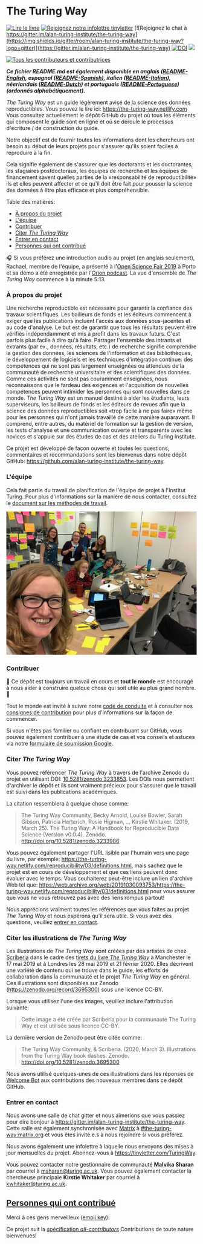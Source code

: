 # The Turing Way

[![Lire le livre](https://img.shields.io/badge/lire-le%20livre-blue.svg)](https://the-turing-way.netlify.com)
[![Rejoignez notre infolettre tinyletter](https://img.shields.io/badge/recevoir-notre%20infolettre%20%E2%9D%A4%EF%B8%8F-blueviolet.svg)](https://tinyletter.com/TuringWay)
[![Rejoignez le chat à https://gitter.im/alan-turing-institute/the-turing-way](https://img.shields.io/gitter/room/alan-turing-institute/the-turing-way?logo=gitter)](https://gitter.im/alan-turing-institute/the-turing-way)
[![DOI](https://zenodo.org/badge/DOI/10.5281/zenodo.3233853.svg)](https://doi.org/10.5281/zenodo.3233853)
[![](https://img.shields.io/static/v1?label=TuringWay&message=Je%20veux%20contribuer!&color=yellow&logo=data%3Aimage%2Fpng%3Bbase64%2CiVBORw0KGgoAAAANSUhEUgAAABAAAAAQCAYAAAAf8%2F9hAAACYklEQVQ4jXXTy09TQRTH8f5VPhI1xoVxYURNAFcmRleaGDdGXQlKAYkLUARNfICoScGKpTyE3t5bkKD2AUQepUXB0gcgLTalD9rema8LKRVrT3I2k%2Fl95kwyY6BMfQiFqHaoVDlUBoJBZJl9hn8XRsIhqh0abd55tnWdrBA8WfBSpakMhUqhXUCJhKl2aLR65%2FEtLeGc%2BYoy5aHf46bX7cThctK%2BAw2HQkVAW41wzqHRMjNNRteR%2BQzGjg5udZtQ47FiO50gdLZ1nVbvPNUOFSUSxnB4sJ%2F0TjCTTjHk%2BoJl%2BRtqPEaL6zMH79Rw0dyDVVURqRgyn0EkN8jkshwZGsBQodgQyQ2kyDPsce859drjdqLRKE0D%2FZhHR5F6DpHc2B3%2FjF3BcFqxARIpBXXmt9ii67vAYDhIr8fNx0UfE3OzzC0sIHIpxNYqSPEHqFBsiFQMkU3h8vs5%2FvABTeNje6BCj%2FxcwzLlIZHYROq5v4EoIr2JyCbJ57Kobjd3u7o41v4I68pyCfTGrhSvUKHYAJD5bcTWGjKbJJdO4A8E6JyexP4rWgK8Vkb2AjK7hcxnmZybxfF9kff%2BhZJQofvXwhg7O4vAfU2l79ME79xOrjY3c9ZYVzZs8nvZf6%2BRQCRCTgiODg1iCK6vc6WtjZM1tzlRW8sNa99%2Fx64fH%2BNAQz0un49nfh%2BVmspAcKX4lKWUbMbjXOg2cf3Vy%2BLIoRWqekxc7nhB6%2FQ0lZqKJRBAyjKfKZFIcKixgVPPn3LTamFfUyPne7qp1Oz0Bn4g5d7vVAIUamJ2FqPZzCW7gvlHabBQvwE2XnlAiFRrOwAAAABJRU5ErkJggg%3D%3D)](https://github.com/alan-turing-institute/the-turing-way/blob/master/CONTRIBUTING.md)

<!-- ALL-CONTRIBUTORS-BADGE:START - Do not remove or modify this section -->
[![Tous les contributeurs et contributrices](https://img.shields.io/badge/tous_les_contributeurs_et_contributrices-206-orange.svg)](#contributors)
<!-- ALL-CONTRIBUTORS-BADGE:END -->

**_Ce fichier README.md est également disponible en anglais ([README-English](https://github.com/alan-turing-institute/the-turing-way), espagnol ([README-Spanish](/README-translated/README-Spanish.md)), italien ([README-Italian](/README-translated/README-Italian.md)), néerlandais ([README-Dutch](/README-translated/README-Dutch.md)) et portuguais ([README-Portuguese](/README-translated/README-Portuguese.md)) (ordonnés alphabétiquement)._**

_The Turing Way_ est un guide légèrement avisé de la science des données reproductibles.
Vous pouvez le lire ici: <https://the-turing-way.netlify.com>
Vous consultez actuellement le dépôt GitHub du projet où tous les éléments qui composent le guide sont en ligne et où se déroule le processus d'écriture / de construction du guide.

Notre objectif est de fournir toutes les informations dont les chercheurs ont besoin au début de leurs projets pour s'assurer qu'ils soient faciles à reproduire à la fin.

Cela signifie également de s'assurer que les doctorants et les doctorantes, les stagiaires postdoctoraux, les équipes de recherche et les équipes de financement savent quelles parties de la «responsabilité de reproductibilité» ils et elles peuvent affecter et ce qu'il doit être fait pour pousser la science des données à être plus efficace et plus compréhensible.

Table des matières:

- [À propos du projet](#à-propos-du-projet)
- [L'équipe](#l'équipe)
- [Contribuer](#contribuer)
- [Citer _The Turing Way_](#citer-the-turing-way)
- [Entrer en contact](#entrer-en-contact)
- [Personnes qui ont contribué](#contribution)

🎧 Si vous préférez une introduction audio au projet (en anglais seulement), Rachael, membre de l'équipe,  a présenté à l'[Open Science Fair 2019](https://www.opensciencefair.eu/) à Porto et sa démo a été enregistrée par l'[Orion podcast](https://orionopenscience.podbean.com/e/the-fair-is-in-town-figshare-the-turing-way-and-open-science-quest-at-the-osfair2019/).
La vue d'ensemble de _The Turing Way_ commence à la minute 5:13.

### À propos du projet

Une recherche reproductible est nécessaire pour garantir la confiance des travaux scientifiques.
Les bailleurs de fonds et les éditeurs commencent à exiger que les publications incluent l'accès aux données sous-jacentes et au code d'analyse.
Le but est de garantir que tous les résultats peuvent être vérifiés indépendamment et mis à profit dans les travaux futurs.
C'est parfois plus facile à dire qu'à faire.
Partager l'ensemble des intrants et extrants (par ex., données, résultats, etc.) de recherche signifie comprendre la gestion des données, les sciences de l'information et des bibliothèques, le développement de logiciels et les techniques d'intégration continue: des compétences qui ne sont pas largement enseignées ou attendues de la communauté de recherche universitaire et des scientifiques des données. Comme ces activités ne sont pas couramment enseignées, nous reconnaissons que le fardeau des exigences et l'acquisition de nouvelles compétences peuvent intimider les personnes qui sont nouvelles dans ce monde.
*The Turing Way* est un manuel destiné à aider les étudiants, leurs superviseurs, les bailleurs de fonds et les éditeurs de revues afin que la science des données reproductibles soit «trop facile à ne pas faire» même pour les personnes qui n'ont jamais travaillé de cette manière auparavant.
Il comprend, entre autres, du matériel de formation sur la gestion de version, les tests d'analyse et une communication ouverte et transparente avec les novices et s'appuie sur des études de cas et des ateliers du Turing Institute.

Ce projet est développé de façon ouverte et toutes les questions, commentaires et recommandations sont les bienvenus dans notre dépôt GitHub: <https://github.com/alan-turing-institute/the-turing-way>.

### L'équipe

Cela fait partie du travail de planification de l'équipe de projet à l'Institut Turing.
Pour plus d'informations sur la manière de nous contacter, consultez le [document sur les méthodes de travail](ways_of_working.md).

![Photo d'équipe](book/website/figures/TuringWayTeam.jpg)

### Contribuer

:construction: Ce dépôt est toujours un travail en cours et **tout le monde** est encouragé à nous aider à construire quelque chose qui soit utile au plus grand nombre. :construction:

Tout le monde est invité à suivre notre [code de conduite](CODE_OF_CONDUCT.md) et à consulter nos [consignes de contribution](CONTRIBUTING.md)
pour plus d'informations sur la façon de commencer.

Si vous n'êtes pas familier ou confiant en contribuant sur GitHub, vous pouvez également contribuer à une étude de cas et vos conseils et astuces via notre [formulaire de soumission Google](https://goo.gl/forms/akFqZEIy2kxAjfZW2).

### Citer _The Turing Way_

Vous pouvez référencer _The Turing Way_ à travers de l'archive Zenodo du projet en utilisant DOI: [10.5281/zenodo.3233853](https://doi.org/10.5281/zenodo.3233853).
Les DOIs nous permettent d'archiver le dépôt et ils sont vraiment précieux pour s'assurer que le travail est suivi dans les publications académiques.

La citation ressemblera à quelque chose comme:

> The Turing Way Community, Becky Arnold, Louise Bowler, Sarah Gibson, Patricia Herterich, Rosie Higman, … Kirstie Whitaker. (2019, March 25). The Turing Way: A Handbook for Reproducible Data Science (Version v0.0.4). Zenodo. <http://doi.org/10.5281/zenodo.3233986>

Vous pouvez également partager l'URL lisible par l'humain vers une page du livre, par exemple: <https://the-turing-way.netlify.com/reproducibility/03/definitions.html>, mais sachez que le projet est en cours de développement et que ces liens peuvent donc évoluer avec le temps.
Vous souhaiterez peut-être inclure un lien d'archive Web tel que: <https://web.archive.org/web/20191030093753/https://the-turing-way.netlify.com/reproducibility/03/definitions.html> pour vous assurer que vous ne vous retrouvez pas avec des liens rompus partout!

Nous apprécions vraiment toutes les références que vous faites au projet _The Turing Way_ et nous espérons qu'il sera utile.
Si vous avez des questions, veuillez [entrer en contact](#entrer-en-contact).

### Citer les illustrations de _The Turing Way_

Les illustrations de _The Turing Way_ sont créées par des artistes de chez [Scriberia](https://www.scriberia.co.uk/) dans le cadre des [tirets du livre _The Turing Way_](https://github.com/alan-turing-institute/the-turing-way/tree/master/workshops/book-dash) à Manchester le 17 mai 2019 et à Londres les 28 mai 2019 et 21 février 2020.
Elles décrivent une variété de contenu qui se trouve dans le guide, les efforts de collaboration dans la communauté et le projet _The Turing Way_ en général.
Ces illustrations sont disponibles sur Zenodo ([https://zenodo.org/record/3695300)](https://zenodo.org/record/3695300) sous une licence CC-BY.

Lorsque vous utilisez l'une des images, veuillez inclure l'attribution suivante:
> Cette image a été créée par Scriberia pour la communauté The Turing Way et est utilisée sous licence CC-BY.

La dernière version de Zenodo peut être citée comme:
> The Turing Way Community, & Scriberia. (2020, March 3). Illustrations from the Turing Way book dashes. Zenodo. http://doi.org/10.5281/zenodo.3695300

Nous avons utilisé quelques-unes de ces illustrations dans les réponses de [Welcome Bot](https://github.com/apps/welcome) aux contributions des nouveaux membres dans ce dépôt GitHub.

### Entrer en contact

Nous avons une salle de chat gitter et nous aimerions que vous passiez pour dire bonjour à <https://gitter.im/alan-turing-institute/the-turing-way>.
Cette salle est également synchronisée avec [Matrix](https://matrix.org) à [#the-turing-way:matrix.org](https://riot.im/app/#/room/#the-turing-way:matrix.org) et vous êtes invité.e.s à nous rejoindre si vous préférez.

Nous avons également une infolettre à laquelle nous envoyons des mises à jour mensuelles du projet.
Abonnez-vous à <https://tinyletter.com/TuringWay>.

Vous pouvez contacter notre gestionnaire de communauté **Malvika Sharan** par courriel à [msharan@turing.ac.uk](mailto:msharan@turing.ac.uk).
Vous pouvez également contacter la chercheuse principale **Kirstie Whitaker** par courriel à [kwhitaker@turing.ac.uk](mailto:kwhitaker@turing.ac.uk).

## [Personnes qui ont contribué](https://github.com/alan-turing-institute/the-turing-way#contributors)

Merci à ces gens merveilleux ([emoji key](https://allcontributors.org/docs/en/emoji-key)):

Ce projet suit la [spécification _all-contributors_](https://github.com/all-contributors/all-contributors)
Contributions de toute nature bienvenues!
